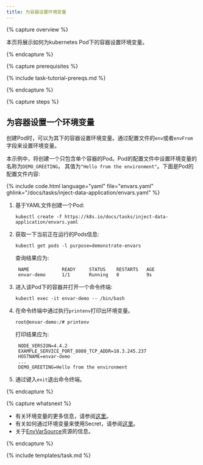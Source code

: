 ```yaml
---
title: 为容器设置环境变量
---
```


{% capture overview %}

本页将展示如何为kubernetes Pod下的容器设置环境变量。

{% endcapture %}


{% capture prerequisites %}

{% include task-tutorial-prereqs.md %}

{% endcapture %}


{% capture steps %}

## 为容器设置一个环境变量

创建Pod时，可以为其下的容器设置环境变量。通过配置文件的`env`或者`envFrom` 字段来设置环境变量。

本示例中，将创建一个只包含单个容器的Pod。Pod的配置文件中设置环境变量的名称为`DEMO_GREETING`，
其值为`"Hello from the environment"`。下面是Pod的配置文件内容:

{% include code.html language="yaml" file="envars.yaml" ghlink="/docs/tasks/inject-data-application/envars.yaml" %}

1. 基于YAML文件创建一个Pod:

       kubectl create -f https://k8s.io/docs/tasks/inject-data-application/envars.yaml

1. 获取一下当前正在运行的Pods信息:

       kubectl get pods -l purpose=demonstrate-envars

    查询结果应为:

        NAME            READY     STATUS    RESTARTS   AGE
        envar-demo      1/1       Running   0          9s

1. 进入该Pod下的容器并打开一个命令终端:

       kubectl exec -it envar-demo -- /bin/bash

1. 在命令终端中通过执行`printenv`打印出环境变量。

       root@envar-demo:/# printenv

    打印结果应为:

        NODE_VERSION=4.4.2
        EXAMPLE_SERVICE_PORT_8080_TCP_ADDR=10.3.245.237
        HOSTNAME=envar-demo
        ...
        DEMO_GREETING=Hello from the environment

1. 通过键入`exit`退出命令终端。

{% endcapture %}

{% capture whatsnext %}

* 有关环境变量的更多信息，请参阅[这里](/docs/tasks/configure-pod-container/environment-variable-expose-pod-information/)。
* 有关如何通过环境变量来使用Secret，请参阅[这里](/docs/user-guide/secrets/#using-secrets-as-environment-variables)。
* 关于[EnvVarSource](/docs/api-reference/{{page.version}}/#envvarsource-v1-core)资源的信息。

{% endcapture %}


{% include templates/task.md %}
